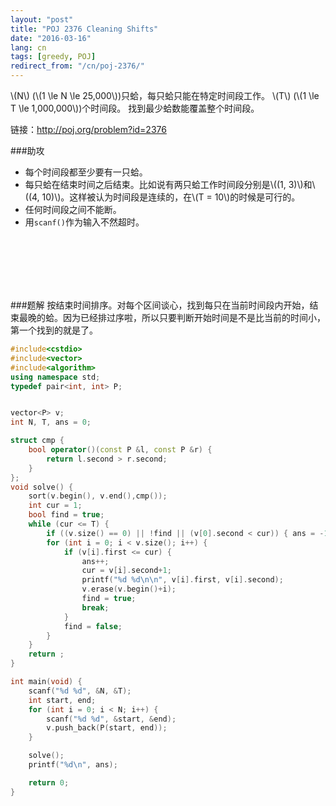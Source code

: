 ```yaml
---
layout: "post"
title: "POJ 2376 Cleaning Shifts"
date: "2016-03-16"
lang: cn
tags: [greedy, POJ]
redirect_from: "/cn/poj-2376/"
---
```


\\(N\\) (\\(1 \le N \le 25,000\\))只蛤，每只蛤只能在特定时间段工作。
\\(T\\) (\\(1 \le T \le 1,000,000\\))个时间段。
找到最少蛤数能覆盖整个时间段。

链接：http://poj.org/problem?id=2376


###助攻
- 每个时间段都至少要有一只蛤。
- 每只蛤在结束时间之后结束。比如说有两只蛤工作时间段分别是\\((1, 3)\\)和\\((4, 10)\\)。这样被认为时间段是连续的，在\\(T = 10\\)的时候是可行的。
- 任何时间段之间不能断。
- 用`scanf()`作为输入不然超时。

<br>
<br>
<br>
<br>
<br>

###题解
按结束时间排序。对每个区间谈心，找到每只在当前时间段内开始，结束最晚的蛤。因为已经排过序啦，所以只要判断开始时间是不是比当前的时间小，第一个找到的就是了。



```cpp
#include<cstdio>
#include<vector>
#include<algorithm>
using namespace std;
typedef pair<int, int> P;


vector<P> v;
int N, T, ans = 0;

struct cmp {
	bool operator()(const P &l, const P &r) {
		return l.second > r.second;
	}
};
void solve() {
	sort(v.begin(), v.end(),cmp());
	int cur = 1;
	bool find = true;
	while (cur <= T) {
		if ((v.size() == 0) || !find || (v[0].second < cur)) { ans = -1; return ; }
		for (int i = 0; i < v.size(); i++) {
			if (v[i].first <= cur) {
				ans++;
				cur = v[i].second+1;
				printf("%d %d\n\n", v[i].first, v[i].second);
				v.erase(v.begin()+i);
				find = true;
				break;
			}
			find = false;
		}
	}
	return ;
}

int main(void) {
	scanf("%d %d", &N, &T);
	int start, end;
	for (int i = 0; i < N; i++) {
		scanf("%d %d", &start, &end);
		v.push_back(P(start, end));
	}

	solve();
	printf("%d\n", ans);

	return 0;
}
```
